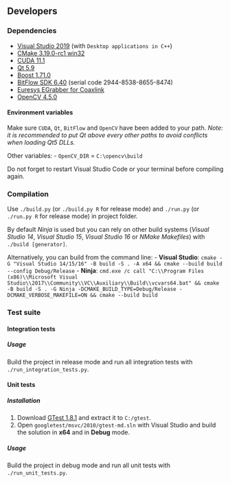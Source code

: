 ## Developers

### Dependencies

* [Visual Studio 2019](https://visualstudio.microsoft.com/fr/) (with `Desktop applications in C++`)
* [CMake 3.19.0-rc1 win32](https://github.com/Kitware/CMake/releases/tag/v3.19.0-rc1)
* [CUDA 11.1](https://developer.nvidia.com/cuda-downloads)
* [Qt 5.9](https://download.qt.io/archive/qt/5.9/)
* [Boost 1.71.0](https://boost.teeks99.com/bin/1.71.0/)
* [BitFlow SDK 6.40](http://www.bitflow.com/downloads/bfsdk640.zip) (serial code 2944-8538-8655-8474)
* [Euresys EGrabber for Coaxlink](https://euresys.com/en/Support/Download-area)
* [OpenCV 4.5.0](https://opencv.org/releases/)

#### Environment variables

Make sure `CUDA`, `Qt`, `BitFlow` and `OpenCV` have been added to your path. *Note: it is recommended to put Qt above every other paths to avoid conflicts when loading Qt5 DLLs.*

Other variables:
    - `OpenCV_DIR` = `C:\opencv\build`

Do not forget to restart Visual Studio Code or your terminal before compiling again.

### Compilation

Use `./build.py` (or `./build.py R` for release mode) and `./run.py` (or `./run.py R` for release mode) in project folder.

By default *Ninja* is used but you can rely on other build systems (*Visual Studio 14*, *Visual Studio 15*, *Visual Studio 16* or *NMake Makefiles*) with `./build [generator]`.

Alternatively, you can build from the command line:
    - **Visual Studio**: `cmake -G "Visual Studio 14/15/16" -B build -S . -A x64 && cmake --build build --config Debug/Release`
    - **Ninja**: `cmd.exe /c call "C:\\Program Files (x86)\\Microsoft Visual Studio\\2017\\Community\\VC\\Auxiliary\\Build\\vcvars64.bat" && cmake -B build -S . -G Ninja -DCMAKE_BUILD_TYPE=Debug/Release -DCMAKE_VERBOSE_MAKEFILE=ON && cmake --build build`

### Test suite

#### Integration tests

##### Usage

Build the project in release mode and run all integration tests with `./run_integration_tests.py`.

#### Unit tests

##### Installation

1. Download [GTest 1.8.1](https://github.com/google/googletest/releases/tag/release-1.8.1) and extract it to `C:/gtest`.
2. Open `googletest/msvc/2010/gtest-md.sln` with Visual Studio and build the solution in **x64** and in **Debug** mode.

##### Usage

Build the project in debug mode and run all unit tests with `./run_unit_tests.py`.